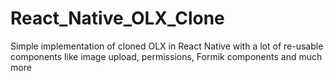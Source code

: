 # React_Native_OLX_Clone
Simple implementation of cloned OLX in React Native with a lot of re-usable components like image upload, permissions, Formik components and much more
